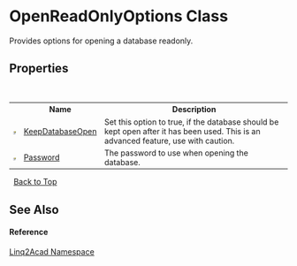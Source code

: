# OpenReadOnlyOptions Class
 

Provides options for opening a database readonly.


## Properties
&nbsp;<table><tr><th></th><th>Name</th><th>Description</th></tr><tr><td>![Public property](media/pubproperty.gif "Public property")</td><td><a href="P_Linq2Acad_OpenReadOnlyOptions_KeepDatabaseOpen.md">KeepDatabaseOpen</a></td><td>
Set this option to true, if the database should be kept open after it has been used. This is an advanced feature, use with caution.</td></tr><tr><td>![Public property](media/pubproperty.gif "Public property")</td><td><a href="P_Linq2Acad_OpenReadOnlyOptions_Password.md">Password</a></td><td>
The password to use when opening the database.</td></tr></table>&nbsp;
<a href="#openreadonlyoptions-class">Back to Top</a>

## See Also


#### Reference
<a href="N_Linq2Acad.md">Linq2Acad Namespace</a><br />
